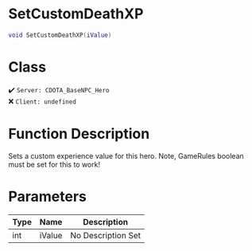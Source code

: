 # SetCustomDeathXP
```lua
void SetCustomDeathXP(iValue)
```
# Class
✔️ `Server: CDOTA_BaseNPC_Hero`  
❌ `Client: undefined`  

# Function Description
Sets a custom experience value for this hero.  Note, GameRules boolean must be set for this to work!
# Parameters
Type|Name|Description
--|--|--
int|iValue|No Description Set
